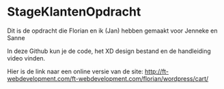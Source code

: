 # StageKlantenOpdracht
Dit is de opdracht die Florian en ik (Jan) hebben gemaakt voor Jenneke en Sanne

In deze Github kun je de code, het XD design bestand en de handleiding video vinden.

Hier is de link naar een online versie van de site: http://ft-webdevelopment.com/ft-webdevelopment.com/florian/wordpress/cart/
